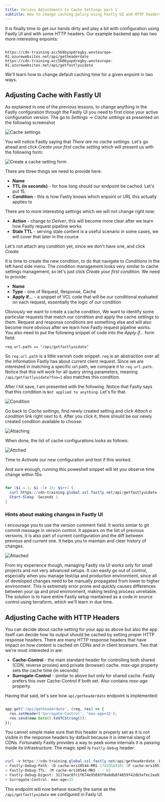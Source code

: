```yaml
---
title: Various Adjustments to Cache Settings part 1
subtitle: How to change caching policy using Fastly UI and HTTP headers
---
```


It is finally time to get our hands dirty and play a bit with configuration using Fastly UI and with some HTTP headers. Our example backend app has two more interesting enpoints:
```

https://cdn-training-acc5b8byapdregby.westeurope-01.azurewebsites.net/api/getheaderdate
https://cdn-training-acc5b8byapdregby.westeurope-01.azurewebsites.net/api/getfastlyuidate
```

We'll learn how to change default caching time for a given enpoint in two ways.

## Adjusting Cache with Fastly UI

As explained in one of the previous lessons, to change anything in the Fastly confguration through the Fastly UI you need to first clone your active configuration version. The go to *Settings -> Cache settings* as presented on the following screenshot

![Cache settings](../../../public/lesson5/cache-settings1.png)

You will notice Fastly saying that *There are no cache settings*. Let's go ahead and click *Create your first cache setting* which will present us with the following form:

![Create a cache setting form](../../../public/lesson5/cache-settings2.png)

There are three things we need to provide here:
- **Name**
- **TTL (in seconds)** - for how long should our endpoint be cached. Let's put 15.
- **Condition** - this is how Fastly knows which enpoint or URL this actually applies to

There are to more interesting settings which we will not change right now:
- **Action** - change to *Deliver*, this will become more clear after we learn how Fastly request pipeline works
- **Stale TTL** - serving stale content is a useful scenario in some cases, we will cover that later in the cource

Let's not attach any condition yet, since we don't have one, and click *Create*

It is time to create the new condition, to do that navigate to *Conditions* in the left hand side menu. The condition management looks very similar to cache settings management, so let's just click *Create your first condition*. We need to provide:
* **Name**
* **Type** - one of Request, Response, Cache
* **Apply if…** - a snippet of VCL code that will be our conditional evaluated on each request, essentially the logic of our condition

Obviously we want to create a cache condition, We want to identify some particular requests that match our condition and apply the cache settings to them. Request and response conditions are something else and will also become more obvious after we learn how Fastly request pipeline works. You also need to put the following snippet of code into the *Apply if…* form field:
```varnish
req.url.path == "/api/getfastlyuidate"
```

So `req.url.path` is a little varnish code snippet. `req` is an abstraction over all the information Fastly has about current client request. Since we are interested in matching a specific url path, we compare it to `req.url.path`. Notice that this will work for all query string parameters, meaning `/api/getfastlyuidate?foo=1` also matches this condition. 

After I hit save, I am presented with the following. Notice that Fastly says that this condition is `Not applied to anything`. Let's fix that.

![Condition](../../../public/lesson5/condition.png)

Go back to *Cache settings*, find newly created setting and click *Attach a condition* link right next to it. After you click it, there should be our newly created condition available to choose:

![Attaching](../../../public/lesson5/attaching.png)

When done, the list of cache configurations looks as follows:

![Attched](../../../public/lesson5/attached.png)

Time to *Activate* our new configuration and test if this worked.

And sure enough, running this poweshell snippet will let you observe time change within 15s:
```powershell

for ($i = 1; $i -le 15; $i++) {
  curl https://cdn-training.global.ssl.fastly.net/api/getfastlyuidate
  Start-Sleep -Seconds 1
}
```

### Hints about making changes in Fastly UI
I encourage you to use the version comment field. It works simiar to git commit message in version control. It appears on the list of previous versions, it is also part of current configuration and the diff between previous and current one. It helps you to maintain and clear history of changes.

![Attached](../../../public/lesson5/comment.png)

From my experience though, managing Fastly via UI works only for small projects and not very advanced setups. It can easily go out of control, especially when you manage test/qa and production environment, since all of developed changes need to be manually propagated from lower to higher environment. This is extremely error prone and quickly causes differences between your qa and prod environment, making testing process unreliable. The solution is to have entire Fastly setup mantained as a code in source control using terraform, which we'll learn in due time.

## Adjusting Cache with HTTP Headers

You can decide about cache setting for your app as above but also the app itself can decide how its output should be cached by setting proper HTTP response headers. There are many HTTP response headers that have impact on how content is cached on CDNs and in client browsers. Two that we're most interested in are:
- **Cache-Control** - the main standard header for controlling both shared (CDN, reverse proxies) amd private (browser) cache. *max-age* property sets the cache time (in seconds)
- **Surrogate-Control** - similar to above but only for shared cache. Fastly prefers this over Cache-Control if both set. Also contains *max-age* property.

Having that said, let's see how `api/getheaderdate` endpoint is implemented:

```javascript

app.get('/api/getheaderdate', (req, res) => {
  res.setHeader('Surrogate-Control', 'max-age=15');
  res.send(new Date().toUTCString());
});
```

You cannot simple make sure that this header is properly set as it is not visible in the response headers by dafault because it is internal slang of CDNs. Fortunately Fastly provides a way to peek some internals it is passing inside its infrastructure. The magic spell is `Fastly-Debug` header:
```powershell

curl -v https://cdn-training.global.ssl.fastly.net/api/getheaderdate -H "Fastly-Debug: 1"
< Fastly-Debug-Path: (D cache-mrs10544-MRS 1742054416) (F cache-mrs10533-MRS 1742054416)
< Fastly-Debug-TTL: (M cache-mrs10544-MRS - - 0)
< Fastly-Debug-Digest: 3117eac8fc1f674e95093f0a8db8f4859f42db5efec2ea93fb376a15a1817543
< Surrogate-Control: max-age=15
```

This endpoint will now behave exactly the same as the `/api/getfastlyuidate` we configured in Fasly UI.
